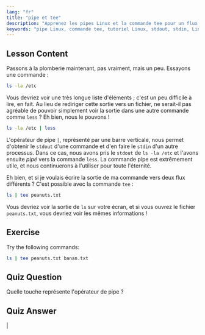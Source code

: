 ```yaml
---
lang: "fr"
title: "pipe et tee"
description: "Apprenez les pipes Linux et la commande tee pour un flux de données efficace en ligne de commande. Comprenez stdout, stdin et la sortie de fichier. Améliorez vos compétences Linux !"
keywords: "pipe Linux, commande tee, tutoriel Linux, stdout, stdin, Linux pour débutants, ligne de commande, guide Linux"
---
```


## Lesson Content

Passons à la plomberie maintenant, pas vraiment, mais un peu. Essayons une commande :

```bash
ls -la /etc
```

Vous devriez voir une très longue liste d'éléments ; c'est un peu difficile à lire, en fait. Au lieu de rediriger cette sortie vers un fichier, ne serait-il pas agréable de pouvoir simplement voir la sortie dans une autre commande comme `less` ? Eh bien, nous le pouvons !

```bash
ls -la /etc | less
```

L'opérateur de pipe `|`, représenté par une barre verticale, nous permet d'obtenir le `stdout` d'une commande et d'en faire le `stdin` d'un autre processus. Dans ce cas, nous avons pris le `stdout` de `ls -la /etc` et l'avons ensuite _pipé_ vers la commande `less`. La commande pipe est extrêmement utile, et nous continuerons à l'utiliser pour toute l'éternité.

Eh bien, et si je voulais écrire la sortie de ma commande vers deux flux différents ? C'est possible avec la commande `tee` :

```bash
ls | tee peanuts.txt
```

Vous devriez voir la sortie de `ls` sur votre écran, et si vous ouvrez le fichier `peanuts.txt`, vous devriez voir les mêmes informations !

## Exercise

Try the following commands:

```bash
ls | tee peanuts.txt banan.txt
```

## Quiz Question

Quelle touche représente l'opérateur de pipe ?

## Quiz Answer

|

